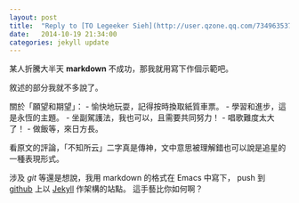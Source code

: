```yaml
---
layout: post
title:  "Reply to [TO Legeeker Sieh](http://user.qzone.qq.com/734963537/blog/1413527979)"
date:   2014-10-19 21:34:00
categories: jekyll update
---
```

某人折騰大半天 **markdown** 不成功，那我就用寫下作個示範吧。

敘述的部分我就不多說了。

關於「願望和期望」：
    - 愉快地玩耍，記得按時換取紙質車票。
    - 學習和進步，這是永恆的主題。
    - 坐副駕護法，我也可以，且需要共同努力！
    - 唱歌難度太大了！
    - 做飯等，來日方長。

看原文的評論，「不知所云」二字真是傳神，文中意思被理解錯也可以說是追星的一種表現形式。

涉及 *git* 等還是想說，我用 markdown 的格式在 Emacs 中寫下， push 到 [github](http://erstern.github.io/) 上以 [Jekyll](http://jekyllrb.com) 作架構的站點。
這手藝比你如何啊？
